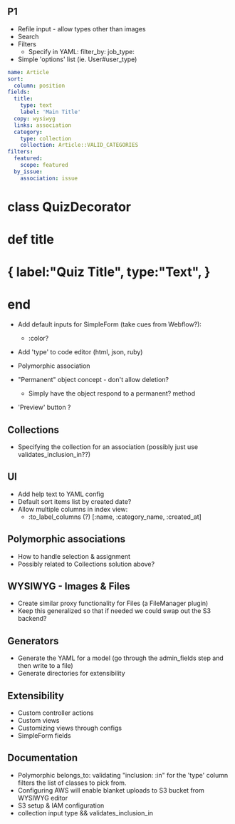 
## P1
* Refile input - allow types other than images
* Search
* Filters
  * Specify in YAML:
    filter_by:
      job_type:
* Simple 'options' list (ie. User#user_type)

```yaml
name: Article
sort:
  column: position
fields:
  title:
    type: text
    label: 'Main Title'
  copy: wysiwyg
  links: association
  category:
    type: collection
    collection: Article::VALID_CATEGORIES
filters:
  featured:
    scope: featured
  by_issue:
    association: issue
```  


# class QuizDecorator
#   def title
#     { label:"Quiz Title", type:"Text", }
#   end


* Add default inputs for SimpleForm (take cues from Webflow?):
  * :color?
* Add 'type' to code editor (html, json, ruby)

* Polymorphic association

* "Permanent" object concept - don't allow deletion?
  * Simply have the object respond to a permanent? method

* 'Preview' button ?

## Collections
* Specifying the collection for an association (possibly just use validates_inclusion_in??)

## UI
* Add help text to YAML config
* Default sort items list by created date?
* Allow multiple columns in index view:
  * :to_label_columns (?) [:name, :category_name, :created_at]

## Polymorphic associations
* How to handle selection & assignment
* Possibly related to Collections solution above?

## WYSIWYG - Images & Files
* Create similar proxy functionality for Files (a FileManager plugin)
* Keep this generalized so that if needed we could swap out the S3 backend?

## Generators
* Generate the YAML for a model (go through the admin_fields step and then write to a file)
* Generate directories for extensibility

## Extensibility
* Custom controller actions
* Custom views
* Customizing views through configs
* SimpleForm fields

## Documentation
* Polymorphic belongs_to: validating "inclusion: :in" for the 'type' column filters the list of classes to pick from.
* Configuring AWS will enable blanket uploads to S3 bucket from WYSIWYG editor
* S3 setup & IAM configuration
* collection input type && validates_inclusion_in
